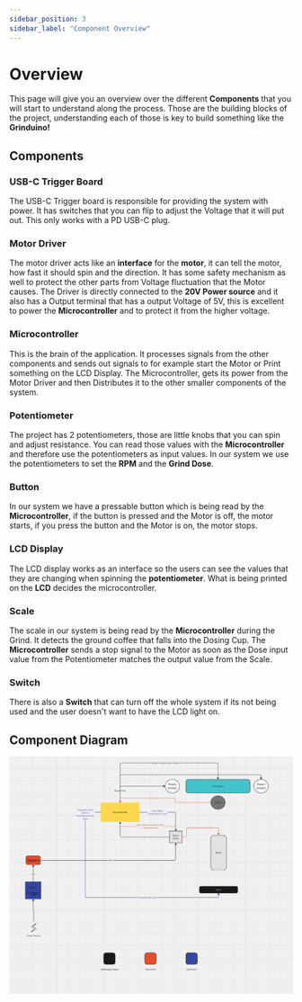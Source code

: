 ```yaml
---
sidebar_position: 3
sidebar_label: "Component Overview"
---
```


# Overview

This page will give you an overview over the different **Components** that you will start to understand along the process.
Those are the building blocks of the project, understanding each of those is key to build something like the **Grinduino!**

## Components

### USB-C Trigger Board
The USB-C Trigger board is responsible for providing the system with power. It has switches that you can flip to adjust the Voltage
that it will put out. This only works with a PD USB-C plug.

### Motor Driver
The motor driver acts like an **interface** for the **motor**, it can tell the motor, how fast it should spin and the direction.
It has some safety mechanism as well to protect the other parts from Voltage fluctuation that the Motor causes.
The Driver is directly connected to the **20V Power source** and it also has a Output terminal that has a output Voltage of 5V, this
is excellent to power the **Microcontroller** and to protect it from the higher voltage.

### Microcontroller 
This is the brain of the application. It processes signals from the other components and sends out signals to for example start the
Motor or Print something on the LCD Display. The Microcontroller, gets its power from the Motor Driver and then Distributes it to the 
other smaller components of the system.

### Potentiometer
The project has 2 potentiometers, those are little knobs that you can spin and adjust resistance. You can read those values with the 
**Microcontroller** and therefore use the potentiometers as input values. In our system we use the potentiometers to set the **RPM** and
the **Grind Dose**.

### Button
In our system we have a pressable button which is being read by the **Microcontroller**, if the button is pressed and the Motor is off,
the motor starts, if you press the button and the Motor is on, the motor stops.

### LCD Display
The LCD display works as an interface so the users can see the values that they are changing when spinning the **potentiometer**. 
What is being printed on the **LCD** decides the microcontroller.

### Scale
The scale in our system is being read by the **Microcontroller** during the Grind. It detects the ground coffee that falls into the 
Dosing Cup. The **Microcontroller** sends a stop signal to the Motor as soon as the Dose input value from the Potentiometer matches 
the output value from the Scale.

### Switch
There is also a **Switch** that can turn off the whole system if its not being used and the user doesn't want to have the LCD 
light on.

## Component Diagram

![Component Diagram](../../assets/component-diagram.png)

